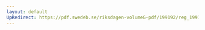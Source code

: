 ```yaml
---
layout: default
UpRedirect: https://pdf.swedeb.se/riksdagen-volumeG-pdf/199192/reg_199192/reg_199192_0876.pdf
---
```

